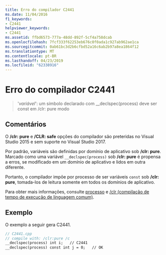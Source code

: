 ```yaml
---
title: Erro do compilador C2441
ms.date: 11/04/2016
f1_keywords:
- C2441
helpviewer_keywords:
- C2441
ms.assetid: ffbd6573-777a-48dd-892f-5cf4a758dcab
ms.openlocfilehash: 7fcf333f62253eb676c0f0ada1c927ab962ae1ca
ms.sourcegitcommit: 0ab61bc3d2b6cfbd52a16c6ab2b97a8ea1864f12
ms.translationtype: MT
ms.contentlocale: pt-BR
ms.lasthandoff: 04/23/2019
ms.locfileid: "62338916"
---
```

# <a name="compiler-error-c2441"></a>Erro do compilador C2441

> '*variável*': um símbolo declarado com __declspec(process) deve ser const em /clr: pure modo

## <a name="remarks"></a>Comentários

O **/clr: pure** e **/CLR: safe** opções do compilador são preteridas no Visual Studio 2015 e sem suporte no Visual Studio 2017.

Por padrão, variáveis são definidas por domínio de aplicativo sob **/clr: pure**. Marcado como uma variável `__declspec(process)` sob **/clr: pure** é propensa a erros, se modificado em um domínio de aplicativo e lidos em outra diferente.

Portanto, o compilador impõe por processo de ser variáveis `const` sob **/clr: pure**, tomada-los de leitura somente em todos os domínios de aplicativo.

Para obter mais informações, consulte [processo](../../cpp/process.md) e [/clr (compilação de tempo de execução de linguagem comum)](../../build/reference/clr-common-language-runtime-compilation.md).

## <a name="example"></a>Exemplo

O exemplo a seguir gera C2441.

```cpp
// C2441.cpp
// compile with: /clr:pure /c
__declspec(process) int i;   // C2441
__declspec(process) const int j = 0;   // OK
```